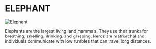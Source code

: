 # ELEPHANT

![Elephant](https://upload.wikimedia.org/wikipedia/commons/3/37/African_Bush_Elephant.jpg)

Elephants are the largest living land mammals. They use their trunks for breathing,
smelling, drinking, and grasping. Herds are matriarchal and individuals communicate
with low rumbles that can travel long distances.